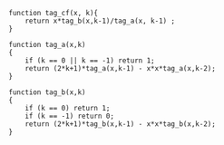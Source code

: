     function tag_cf(x, k){
        return x*tag_b(x,k-1)/tag_a(x, k-1) ;
    }
    
    function tag_a(x,k)
    {
        if (k == 0 || k == -1) return 1;
        return (2*k+1)*tag_a(x,k-1) - x*x*tag_a(x,k-2);
    }
    
    function tag_b(x,k)
    {
        if (k == 0) return 1;
        if (k == -1) return 0;
        return (2*k+1)*tag_b(x,k-1) - x*x*tag_b(x,k-2);
    }
